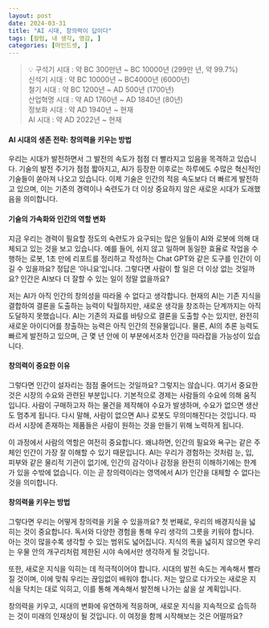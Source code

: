 ```yaml
---
layout: post
date: 2024-03-31
title: "AI 시대, 창의력이 답이다"
tags: [칼럼, 내 생각, 영감, ]
categories: [마인드셋, ]
---
```



> 💡 구석기 시대 : 약 BC 300만년 ~ BC 10000년 (299만 년, 약 99.7%)  
> 신석기 시대 : 약 BC 10000년 ~ BC4000년 (6000년)  
> 철기 시대 : 약 BC 1200년 ~ AD 500년 (1700년)  
> 산업혁명 시대 : 약 AD 1760년 ~ AD 1840년 (80년)  
> 정보화 시대 : 약 AD 1940년 ~ 현재  
> AI 시대 : 약 AD 2022년 ~ 현재



#### AI 시대의 생존 전략: 창의력을 키우는 방법


우리는 시대가 발전하면서 그 발전의 속도가 점점 더 빨라지고 있음을 목격하고 있습니다. 기술의 발전 주기가 점점 짧아지고, AI가 등장한 이후로는 하루에도 수많은 혁신적인 기술들이 쏟아져 나오고 있습니다. 이제 기술은 인간의 적응 속도보다 더 빠르게 발전하고 있으며, 이는 기존의 경력이나 숙련도가 더 이상 중요하지 않은 새로운 시대가 도래했음을 의미합니다.



#### 기술의 가속화와 인간의 역할 변화


지금 우리는 경력이 필요할 정도의 숙련도가 요구되는 많은 일들이 AI와 로봇에 의해 대체되고 있는 것을 보고 있습니다. 예를 들어, 쉬지 않고 일하며 동일한 효율로 작업을 수행하는 로봇, 1초 만에 리포트를 정리하고 작성하는 Chat GPT와 같은 도구를 인간이 이길 수 있을까요? 정답은 ‘아니요’입니다. 그렇다면 사람이 할 일은 더 이상 없는 것일까요? 인간은 AI보다 더 잘할 수 있는 일이 정말 없을까요?


저는 AI가 아직 인간의 창의성을 따라올 수 없다고 생각합니다. 현재의 AI는 기존 지식을 결합하여 결론을 도출하는 능력이 탁월하지만, 새로운 생각을 창조하는 단계까지는 아직 도달하지 못했습니다. AI는 기존의 자료를 바탕으로 결론을 도출할 수는 있지만, 완전히 새로운 아이디어를 창출하는 능력은 아직 인간의 전유물입니다. 물론, AI의 추론 능력도 빠르게 발전하고 있으며, 근 몇 년 안에 이 부분에서조차 인간을 따라잡을 가능성이 있습니다.



#### 창의력이 중요한 이유


그렇다면 인간이 설자리는 점점 줄어드는 것일까요? 그렇지는 않습니다. 여기서 중요한 것은 시장의 수요와 관련된 부분입니다. 기본적으로 경제는 사람들의 수요에 의해 움직입니다. 사람이 구매하고자 하는 물건을 제작해야 수요가 발생하며, 수요가 없으면 생산도 멈추게 됩니다. 다시 말해, 사람이 없으면 AI나 로봇도 무의미해진다는 것입니다. 따라서 시장에 존재하는 제품들은 사람이 원하는 것을 만들기 위해 노력하게 됩니다.


이 과정에서 사람의 역할은 여전히 중요합니다. 왜냐하면, 인간의 필요와 욕구는 같은 주체인 인간이 가장 잘 이해할 수 있기 때문입니다. AI는 우리가 경험하는 것처럼 눈, 입, 피부와 같은 물리적 기관이 없기에, 인간의 감각이나 감정을 완전히 이해하기에는 한계가 있을 수밖에 없습니다. 이는 곧 창의력이라는 영역에서 AI가 인간을 대체할 수 없다는 것을 의미합니다.



#### 창의력을 키우는 방법


그렇다면 우리는 어떻게 창의력을 키울 수 있을까요? 첫 번째로, 우리의 배경지식을 넓히는 것이 중요합니다. 독서와 다양한 경험을 통해 우리 생각의 그릇을 키워야 합니다. 아는 것이 많을수록 생각할 수 있는 범위도 넓어집니다. 지식의 폭을 넓히지 않으면 우리는 우물 안의 개구리처럼 제한된 시야 속에서만 생각하게 될 것입니다.


또한, 새로운 지식을 익히는 데 적극적이어야 합니다. 시대의 발전 속도는 계속해서 빨라질 것이며, 이에 맞춰 우리는 끊임없이 배워야 합니다. 저는 앞으로 다가오는 새로운 지식을 닥치는 대로 익히고, 이를 통해 계속해서 발전해 나가는 삶을 살 계획입니다.


창의력을 키우고, 시대의 변화에 유연하게 적응하며, 새로운 지식을 지속적으로 습득하는 것이 미래의 인재상이 될 것입니다. 이 여정을 함께 시작해보는 것은 어떨까요?

